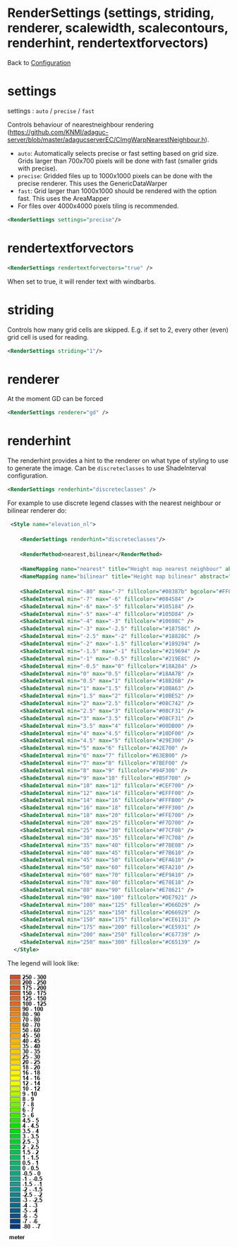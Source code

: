 RenderSettings (settings, striding, renderer, scalewidth, scalecontours, renderhint, rendertextforvectors)
=============================================

Back to [Configuration](./Configuration.md)

# settings

settings : `auto` / `precise` / `fast`

Controls behaviour of nearestneighbour rendering
(https://github.com/KNMI/adaguc-server/blob/master/adagucserverEC/CImgWarpNearestNeighbour.h).

- `auto`: Automatically selects precise or fast setting based on grid size. Grids larger than 700x700 pixels will be done with fast (smaller grids with precise).
- `precise`: Gridded files up to 1000x1000 pixels can be done with the precise renderer. This uses the GenericDataWarper
- `fast`: Grid larger than 1000x1000 should be rendered with the option fast.  This uses the AreaMapper
- For files over 4000x4000 pixels tiling is recommended.

```xml
<RenderSettings settings="precise"/>
```

# rendertextforvectors

```xml
<RenderSettings rendertextforvectors="true" />
```

When set to true, it will render text with windbarbs.

# striding

Controls how many grid cells are skipped. E.g. if set to 2, every other
(even) grid cell is used for reading.

```xml
<RenderSettings striding="1"/>
```

# renderer

At the moment GD can be forced

```xml
<RenderSettings renderer="gd" />
```

# renderhint

The renderhint provides a hint to the renderer on what type of styling to use to generate the image. Can be `discreteclasses` to use ShadeInterval configuration.

```xml
<RenderSettings renderhint="discreteclasses" />
```

For example to use discrete legend classes with the nearest neighbour or bilinear renderer do:

```xml
 <Style name="elevation_nl">

    <RenderSettings renderhint="discreteclasses"/>

    <RenderMethod>nearest,bilinear</RenderMethod>

    <NameMapping name="nearest" title="Height map nearest neighbour" abstract="Height map for AHN using nearest neighbour rendering" />
    <NameMapping name="bilinear" title="Height map bilinear" abstract="Height map for AHN using bilinear rendering" />

    <ShadeInterval min="-80" max="-7" fillcolor="#08387b" bgcolor="#FF000080" />
    <ShadeInterval min="-7" max="-6" fillcolor="#084584" />
    <ShadeInterval min="-6" max="-5" fillcolor="#105184" />
    <ShadeInterval min="-5" max="-4" fillcolor="#105D84" />
    <ShadeInterval min="-4" max="-3" fillcolor="#10698C" />
    <ShadeInterval min="-3" max="-2.5" fillcolor="#18758C" />
    <ShadeInterval min="-2.5" max="-2" fillcolor="#18828C" />
    <ShadeInterval min="-2" max="-1.5" fillcolor="#189294" />
    <ShadeInterval min="-1.5" max="-1" fillcolor="#219694" />
    <ShadeInterval min="-1" max="-0.5" fillcolor="#219E8C" />
    <ShadeInterval min="-0.5" max="0" fillcolor="#18A284" />
    <ShadeInterval min="0" max="0.5" fillcolor="#18AA7B" />
    <ShadeInterval min="0.5" max="1" fillcolor="#18B26B" />
    <ShadeInterval min="1" max="1.5" fillcolor="#10BA63" />
    <ShadeInterval min="1.5" max="2" fillcolor="#10BE52" />
    <ShadeInterval min="2" max="2.5" fillcolor="#08C742" />
    <ShadeInterval min="2.5" max="3" fillcolor="#08CF31" />
    <ShadeInterval min="3" max="3.5" fillcolor="#08CF31" />
    <ShadeInterval min="3.5" max="4" fillcolor="#00DB00" />
    <ShadeInterval min="4" max="4.5" fillcolor="#10DF00" />
    <ShadeInterval min="4.5" max="5" fillcolor="#29E300" />
    <ShadeInterval min="5" max="6" fillcolor="#42E700" />
    <ShadeInterval min="6" max="7" fillcolor="#63EB00" />
    <ShadeInterval min="7" max="8" fillcolor="#7BEF00" />
    <ShadeInterval min="8" max="9" fillcolor="#94F300" />
    <ShadeInterval min="9" max="10" fillcolor="#B5F700" />
    <ShadeInterval min="10" max="12" fillcolor="#CEF700" />
    <ShadeInterval min="12" max="14" fillcolor="#EFFF00" />
    <ShadeInterval min="14" max="16" fillcolor="#FFFB00" />
    <ShadeInterval min="16" max="18" fillcolor="#FFF300" />
    <ShadeInterval min="18" max="20" fillcolor="#FFE700" />
    <ShadeInterval min="20" max="25" fillcolor="#F7D700" />
    <ShadeInterval min="25" max="30" fillcolor="#F7CF08" />
    <ShadeInterval min="30" max="35" fillcolor="#F7C708" />
    <ShadeInterval min="35" max="40" fillcolor="#F7BE08" />
    <ShadeInterval min="40" max="45" fillcolor="#F7B610" />
    <ShadeInterval min="45" max="50" fillcolor="#EFA610" />
    <ShadeInterval min="50" max="60" fillcolor="#EFA210" />
    <ShadeInterval min="60" max="70" fillcolor="#EF9A10" />
    <ShadeInterval min="70" max="80" fillcolor="#E78E18" />
    <ShadeInterval min="80" max="90" fillcolor="#E78621" />
    <ShadeInterval min="90" max="100" fillcolor="#DE7921" />
    <ShadeInterval min="100" max="125" fillcolor="#D66D29" />
    <ShadeInterval min="125" max="150" fillcolor="#D66929" />
    <ShadeInterval min="150" max="175" fillcolor="#CE6131" />
    <ShadeInterval min="175" max="200" fillcolor="#CE5931" />
    <ShadeInterval min="200" max="250" fillcolor="#C67739" />
    <ShadeInterval min="250" max="300" fillcolor="#C65139" />
  </Style>
  ```

  The legend will look like:

<div style="background: white; width: 100px;">
<img src="../../tests/expectedoutputs/TestWMS/test_WMSGetLegendGraphic_NearestRenderWithShadeInterval.png"/>
</div>